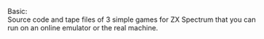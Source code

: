 Basic:<br />
Source code and tape files of 3 simple games for ZX Spectrum that you can run on an online emulator or the real machine.
